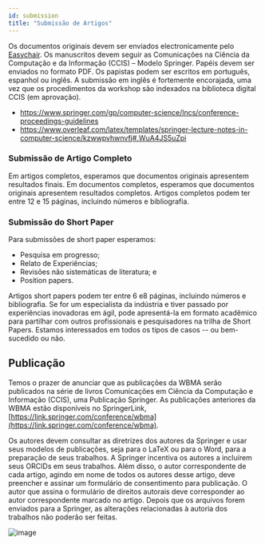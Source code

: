 ```yaml
---
id: submission
title: "Submissão de Artigos"
---
```



Os documentos originais devem ser enviados electronicamente pelo [Easychair](https://easychair.org/conferences/?conf=wbma2019). Os manuscritos devem seguir as Comunicações na Ciência da Computação e da Informação (CCIS) – Modelo Springer. Papéis devem ser enviados no formato PDF. Os papistas podem ser escritos em português, espanhol ou inglês. A submissão em inglês é fortemente encorajada, uma vez que os procedimentos da workshop são indexados na biblioteca digital CCIS (em aprovação).

- https://www.springer.com/gp/computer-science/lncs/conference-proceedings-guidelines
- https://www.overleaf.com/latex/templates/springer-lecture-notes-in-computer-science/kzwwpvhwnvfj#.WuA4JS5uZpi

### Submissão de Artigo Completo

Em artigos completos, esperamos que documentos originais apresentem resultados finais. Em documentos completos, esperamos que documentos originais apresentem resultados completos. Artigos completos podem ter entre 12 e 15 páginas, incluindo números e bibliografia.

### Submissão do Short Paper

Para submissões de short paper esperamos:

- Pesquisa em progresso;
- Relato de Experiências;
- Revisões não sistemáticas de literatura; e
- Position papers.

Artigos short papers podem ter entre 6 e8 páginas, incluindo números e bibliografia. Se for um especialista da indústria e tiver passado por experiências inovadoras em ágil, pode apresentá-la em formato acadêmico para partilhar com outros profissionais e pesquisadores na trilha de Short Papers. Estamos interessados em todos os tipos de casos -- ou bem-sucedido ou não.

## Publicação

Temos o prazer de anunciar que as publicações da WBMA serão publicados na série de livros Comunicações em Ciência da Computação e Informação (CCIS), uma Publicação Springer. As publicações anteriores da WBMA estão disponíveis no SpringerLink, [https://link.springer.com/conference/wbma](https://link.springer.com/conference/wbma). 


 Os autores devem consultar as diretrizes dos autores da Springer e usar seus modelos de publicações, seja para o LaTeX ou para o Word, para a preparação de seus trabalhos. A Springer incentiva os autores a incluírem seus ORCIDs em seus trabalhos. Além disso, o autor correspondente de cada artigo, agindo em nome de todos os autores desse artigo, deve preencher e assinar um formulário de consentimento para publicação. O autor que assina o formulário de direitos autorais deve corresponder ao autor correspondente marcado no artigo. Depois que os arquivos forem enviados para a Springer, as alterações relacionadas à autoria dos trabalhos não poderão ser feitas.  


![image](https://github.com/lappis-unb/agile-brazil-hotsite/blob/master/docs/wbma/figs/CCIS-Logo.jpg)
